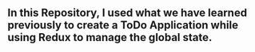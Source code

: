 ## In this Repository, I used what we have learned previously to create a ToDo Application while using Redux to manage the global state.